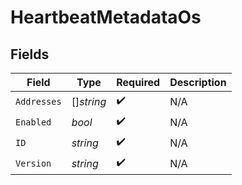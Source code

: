 # HeartbeatMetadataOs


## Fields

| Field              | Type               | Required           | Description        |
| ------------------ | ------------------ | ------------------ | ------------------ |
| `Addresses`        | []*string*         | :heavy_check_mark: | N/A                |
| `Enabled`          | *bool*             | :heavy_check_mark: | N/A                |
| `ID`               | *string*           | :heavy_check_mark: | N/A                |
| `Version`          | *string*           | :heavy_check_mark: | N/A                |
